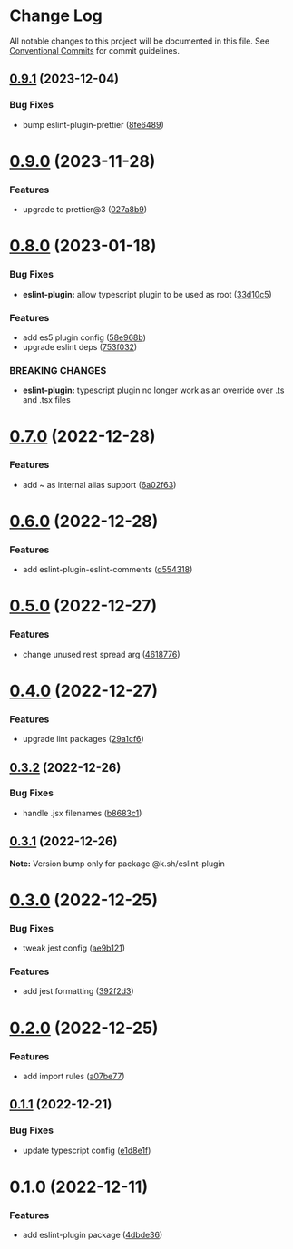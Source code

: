 # Change Log

All notable changes to this project will be documented in this file.
See [Conventional Commits](https://conventionalcommits.org) for commit guidelines.

## [0.9.1](https://github.com/karolis-sh/configs/compare/@k.sh/eslint-plugin@0.9.0...@k.sh/eslint-plugin@0.9.1) (2023-12-04)


### Bug Fixes

* bump eslint-plugin-prettier ([8fe6489](https://github.com/karolis-sh/configs/commit/8fe6489c2f8637a9151c2d400e52af0f1f2ea0d9))





# [0.9.0](https://github.com/karolis-sh/configs/compare/@k.sh/eslint-plugin@0.8.0...@k.sh/eslint-plugin@0.9.0) (2023-11-28)


### Features

* upgrade to prettier@3 ([027a8b9](https://github.com/karolis-sh/configs/commit/027a8b9595590831373742902b9c5496061cc237))





# [0.8.0](https://github.com/karolis-sh/configs/compare/@k.sh/eslint-plugin@0.7.0...@k.sh/eslint-plugin@0.8.0) (2023-01-18)


### Bug Fixes

* **eslint-plugin:** allow typescript plugin to be used as root ([33d10c5](https://github.com/karolis-sh/configs/commit/33d10c54b6ecb24b01630e214bb78d7d39a6221b))


### Features

* add es5 plugin config ([58e968b](https://github.com/karolis-sh/configs/commit/58e968bad4a14bcabef8129c047ba93b11e78578))
* upgrade eslint deps ([753f032](https://github.com/karolis-sh/configs/commit/753f032035e74f6f6db6de4c95dde6ad4b6f2f2e))


### BREAKING CHANGES

* **eslint-plugin:** typescript plugin no longer work as an override over .ts and .tsx files





# [0.7.0](https://github.com/karolis-sh/configs/compare/@k.sh/eslint-plugin@0.6.0...@k.sh/eslint-plugin@0.7.0) (2022-12-28)

### Features

- add ~ as internal alias support ([6a02f63](https://github.com/karolis-sh/configs/commit/6a02f633a7908dfad9d33eb893ef3af9a5cd16cf))

# [0.6.0](https://github.com/karolis-sh/configs/compare/@k.sh/eslint-plugin@0.5.0...@k.sh/eslint-plugin@0.6.0) (2022-12-28)

### Features

- add eslint-plugin-eslint-comments ([d554318](https://github.com/karolis-sh/configs/commit/d5543184938ff41a45137065a7ced79d7601e07d))

# [0.5.0](https://github.com/karolis-sh/configs/compare/@k.sh/eslint-plugin@0.4.0...@k.sh/eslint-plugin@0.5.0) (2022-12-27)

### Features

- change unused rest spread arg ([4618776](https://github.com/karolis-sh/configs/commit/46187766d5dd4debca9181d7ac08aa87fe7e9004))

# [0.4.0](https://github.com/karolis-sh/configs/compare/@k.sh/eslint-plugin@0.3.2...@k.sh/eslint-plugin@0.4.0) (2022-12-27)

### Features

- upgrade lint packages ([29a1cf6](https://github.com/karolis-sh/configs/commit/29a1cf6ee4d052dc99ae71267a2fed0cecf76df8))

## [0.3.2](https://github.com/karolis-sh/configs/compare/@k.sh/eslint-plugin@0.3.1...@k.sh/eslint-plugin@0.3.2) (2022-12-26)

### Bug Fixes

- handle .jsx filenames ([b8683c1](https://github.com/karolis-sh/configs/commit/b8683c1f54fc98d8a5567b7e279dfb7a1c4b3296))

## [0.3.1](https://github.com/karolis-sh/configs/compare/@k.sh/eslint-plugin@0.3.0...@k.sh/eslint-plugin@0.3.1) (2022-12-26)

**Note:** Version bump only for package @k.sh/eslint-plugin

# [0.3.0](https://github.com/karolis-sh/configs/compare/@k.sh/eslint-plugin@0.2.0...@k.sh/eslint-plugin@0.3.0) (2022-12-25)

### Bug Fixes

- tweak jest config ([ae9b121](https://github.com/karolis-sh/configs/commit/ae9b121d7a093c5ee95bf07190988ad03c9d559e))

### Features

- add jest formatting ([392f2d3](https://github.com/karolis-sh/configs/commit/392f2d30cd1694aeebdc4d8332cf61fd7568c0b7))

# [0.2.0](https://github.com/karolis-sh/configs/compare/@k.sh/eslint-plugin@0.1.1...@k.sh/eslint-plugin@0.2.0) (2022-12-25)

### Features

- add import rules ([a07be77](https://github.com/karolis-sh/configs/commit/a07be77438ebeb469f63d61530fb665fba6065c5))

## [0.1.1](https://github.com/karolis-sh/configs/compare/@k.sh/eslint-plugin@0.1.0...@k.sh/eslint-plugin@0.1.1) (2022-12-21)

### Bug Fixes

- update typescript config ([e1d8e1f](https://github.com/karolis-sh/configs/commit/e1d8e1ffc57d88835624717b41d89e73d51bc19c))

# 0.1.0 (2022-12-11)

### Features

- add eslint-plugin package ([4dbde36](https://github.com/karolis-sh/configs/commit/4dbde36045c8bf1869255fd13dc2a87037e2cddd))

